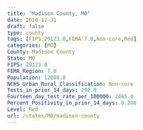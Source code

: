 ```yaml
---
title: "Madison County, MO"
date: 2020-12-31
draft: false
type: county
tags: [FIPS:29123.0,FEMA:7.0,Non-core,Red]
categories: [MO]
County: Madison County
State: MO
FIPS: 29123.0
FEMA_Region: 7.0
Population: 12088.0
NCHS_Urban_Rural_Classification: Non-core
Tests_in_prior_14_days: 298.0
Fourteen_day_test_rate_per_100000: 2465.0
Percent_Positivity_in_prior_14_days: 0.208
Level: Red
url: /states/MO/madison-county
---
```



